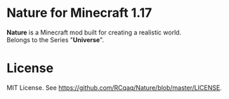 # Nature for Minecraft 1.17 #

**Nature** is a Minecraft mod built for creating a realistic world.\
Belongs to the Series "**Universe**".

# License #

MIT License. See https://github.com/RCqaq/Nature/blob/master/LICENSE.
